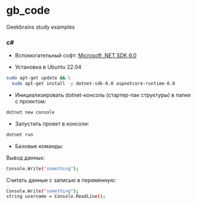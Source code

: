 # gb_code
Geekbrains study examples

### c#

- Вспомогательный софт: [Microsoft .NET SDK 6.0](https://dotnet.microsoft.com/en-us/download/dotnet/6.0)

- Установка в Ubuntu 22.04

```sh
sudo apt-get update && \
  sudo apt-get install -y dotnet-sdk-6.0 aspnetcore-runtime-6.0
```

- Инициализировать dotnet-консоль (стартер-пак структуры) в папке с проектом:

```sh
dotnet new console
```

- Запустить проект в консоли:

```sh
dotnet run
```


- Базовые команды:

Вывод данных:
```sh 
Console.Write("something");
```

Считать данные c записью в переменную: 
```sh
Console.Write("something");
string username = Console.ReadLine();
```
